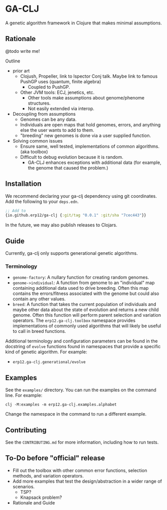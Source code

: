 # GA-CLJ

A genetic algorithm framework in Clojure that makes minimal assumptions.

## Rationale

@todo write me!

Outline
- prior art
  - Clojush, Propeller, link to lspector Conj talk. Maybe link to famous PushGP uses (quantum, finite algebra)
    - Coupled to PushGP.
  - Other JVM tools: ECJ, jenetics, etc.
    - Other tools make assumptions about genome/phenome structures.
    - Not easily extended via interop.
- Decoupling from assumptions
  - Genomes can be any data.
  - Individuals are open maps that hold genomes, errors, and anything else the user wants to add to them.
  - "breeding" new genomes is done via a user supplied function. 
- Solving common issues
  - Ensure same, well tested, implementations of common algorithms. (aka toolbox)
  - Difficult to debug evolution because it is random.
      - GA-CLJ enhances exceptions with additional data (for example, the genome that caused the problem.)

## Installation

We recommend declaring your ga-clj dependency using git coordinates. Add the following to your `deps.edn`.

```clojure
;; Add to 
{io.github.erp12/ga-clj {:git/tag "0.0.1" :git/sha "7cec443"}}
```

In the future, we may also publish releases to Clojars.

## Guide

Currently, ga-clj only supports generational genetic algorithms.

### Terminology

- `genome-factory`: A nullary function for creating random genomes.
- `genome->individual`: A function from genome to an "individual" map containing additional data used to drive breeding. 
  Often this map contains the errors/fitness associated with the genome but could also contain any other values.
- `breed`: A function that takes the current population of individuals and maybe other data about the state of evolution
  and returns a new child genome. Often this function will perform parent selection and variation operators. 
  The `erp12.ga-clj.toolbox` namespace provides implementations of commonly used algorithms that will likely be useful
  to call in breed functions.

Additional terminology and configuration parameters can be found in the docstring of `evolve` functions found
in namespaces that provide a specific kind of genetic algorithm. For example:

- `erp12.ga-clj.generational/evolve`

## Examples

See the `examples/` directory. You can run the examples on the command line. For example:

```text
clj -M:examples -m erp12.ga-clj.examples.alphabet
```

Change the namespace in the command to run a different example.

## Contributing

See the `CONTRIBUTING.md` for more information, including how to run tests.

## To-Do before "official" release

- Fill out the toolbox with other common error functions, selection methods, and variation operators.
- Add more examples that test the design/abstraction in a wider range of scenarios.
  - TSP?
  - Knapsack problem?
- Rationale and Guide
